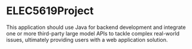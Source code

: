 # ELEC5619Project
This application should use Java for backend development and integrate one or more third-party large model APIs to tackle complex real-world issues, ultimately providing users with a web application solution.
